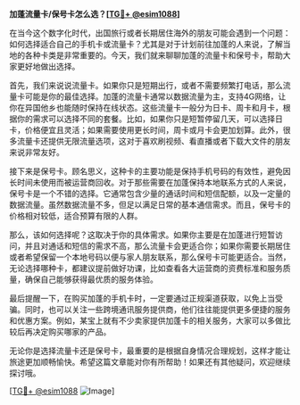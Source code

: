 **加蓬流量卡/保号卡怎么选？[[TG💪+ @esim1088](https://t.me/s/esim1088)]**

在当今这个数字化时代，出国旅行或者长期居住海外的朋友可能会遇到一个问题：如何选择适合自己的手机卡或流量卡？尤其是对于计划前往加蓬的人来说，了解当地的各种卡类是非常重要的。今天，我们就来聊聊加蓬的流量卡和保号卡，帮助大家更好地做出选择。

首先，我们来说说流量卡。如果你只是短期出行，或者不需要频繁打电话，那么流量卡可能是你的最佳选择。加蓬的流量卡通常以数据流量为主，支持4G网络，让你在异国他乡也能随时保持在线状态。这些流量卡一般分为日卡、周卡和月卡，根据你的需求可以选择不同的套餐。比如，如果你只是短暂停留几天，可以选择日卡，价格便宜且灵活；如果需要使用更长时间，周卡或月卡会更加划算。此外，很多流量卡还提供无限流量选项，这对于喜欢刷视频、看直播或者下载大文件的朋友来说非常友好。

接下来是保号卡。顾名思义，这种卡的主要功能是保持手机号码的有效性，避免因长时间未使用而被运营商回收。对于那些需要在加蓬保持本地联系方式的人来说，保号卡是一个不错的选择。它通常包含少量的通话时间和短信配额，以及一定量的数据流量。虽然数据流量不多，但足以满足日常的基本通信需求。而且，保号卡的价格相对较低，适合预算有限的人群。

那么，该如何选择呢？这取决于你的具体需求。如果你主要是在加蓬进行短暂访问，并且对通话和短信的需求不高，那么流量卡会更适合你；如果你需要长期居住或者希望保留一个本地号码以便与家人朋友联系，那么保号卡可能更适合。当然，无论选择哪种卡，都建议提前做好功课，比如查看各大运营商的资费标准和服务质量，确保自己能够获得最优质的服务体验。

最后提醒一下，在购买加蓬的手机卡时，一定要通过正规渠道获取，以免上当受骗。同时，也可以关注一些跨境通讯服务提供商，他们往往能提供更多便捷的服务和优惠方案。例如，某宝上就有不少卖家提供加蓬卡的相关服务，大家可以多做比较后再决定购买哪家的产品。

无论你是选择流量卡还是保号卡，最重要的是根据自身情况合理规划，这样才能让旅途更加顺畅愉快。希望这篇文章能对你有所帮助！如果还有其他疑问，欢迎继续探讨哦。

[[TG💪+ @esim1088](https://t.me/s/esim1088) ![Image](https://i.postimg.cc/4NQfJmqS/Snipaste-2025-05-13-00-14-12.png)]